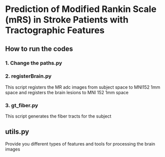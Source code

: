 # Prediction of Modified Rankin Scale (mRS) in Stroke Patients with Tractographic Features

## How to run the codes

### 1. Change the paths.py

### 2. registerBrain.py

This script registers the MR adc images from subject space to MNI152 1mm space and registers the brain lesions to MNI 152 1mm space

### 3. gt_fiber.py

This script generates the fiber tracts for the subject

## utils.py

Provide you different types of features and tools for processing the brain images
